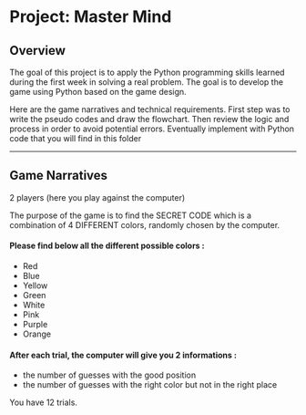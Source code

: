 
# Project: Master Mind

## Overview

The goal of this project is to apply the Python programming skills learned during the first week in solving a real problem. The goal is to develop the game using Python based on the game design.

Here are the game narratives and technical requirements. 
First step was to write the pseudo codes and draw the flowchart. 
Then review the logic and process in order to avoid potential errors.
Eventually implement with Python code that you will find in this folder

---

## Game Narratives

2 players (here you play against the computer)

The purpose of the game is to find the SECRET CODE which is a combination of 4 DIFFERENT colors, randomly chosen by the computer.
#### Please find below all the different possible colors :
- Red
- Blue
- Yellow
- Green
- White
- Pink
- Purple
- Orange

#### After each trial, the computer will give you 2 informations : 
- the number of guesses with the good position
- the number of guesses with the right color but not in the right place

You have 12 trials. 



